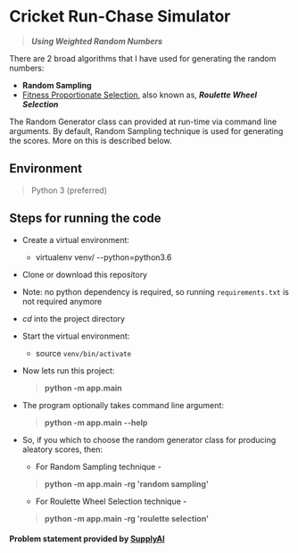 # Cricket Run-Chase Simulator

> _**Using Weighted Random Numbers**_

There are 2 broad algorithms that I have used for generating the random numbers:
   
* **Random Sampling**
* [Fitness Proportionate Selection](https://en.wikipedia.org/wiki/Fitness_proportionate_selection), also known as, _**Roulette Wheel Selection**_


The Random Generator class can provided at run-time via command line arguments. By default, Random Sampling technique is used for generating the scores. More on this is described below.

## Environment
> Python 3 (preferred)


## Steps for running the code
* Create a virtual environment:
    * virtualenv venv/ --python=python3.6

* Clone or download this repository

* Note: no python dependency is required, so running `requirements.txt` is not required anymore

* _cd_ into the project directory

* Start the virtual environment:
    * source `venv/bin/activate`

* Now lets run this project:
    > __python -m app.main__

* The program optionally takes command line argument: 
    >  __python -m app.main --help__
    
* So, if you which to choose the random generator class for producing aleatory scores, then:

    * For Random Sampling technique -
    > __python -m app.main -rg 'random sampling'__
    
    * For Roulette Wheel Selection technique -
    > __python -m app.main -rg 'roulette selection'__
    



#### Problem statement provided by [SupplyAI](https://www.supply.ai/)
